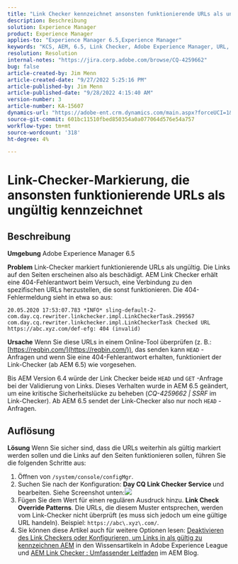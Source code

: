 ```yaml
---
title: "Link Checker kennzeichnet ansonsten funktionierende URLs als ungültig"
description: Beschreibung
solution: Experience Manager
product: Experience Manager
applies-to: "Experience Manager 6.5,Experience Manager"
keywords: "KCS, AEM, 6.5, Link Checker, Adobe Experience Manager, URL, Markierung, ungültig"
resolution: Resolution
internal-notes: "https://jira.corp.adobe.com/browse/CQ-4259662"
bug: false
article-created-by: Jim Menn
article-created-date: "9/27/2022 5:25:16 PM"
article-published-by: Jim Menn
article-published-date: "9/28/2022 4:15:40 AM"
version-number: 3
article-number: KA-15607
dynamics-url: "https://adobe-ent.crm.dynamics.com/main.aspx?forceUCI=1&pagetype=entityrecord&etn=knowledgearticle&id=0cdea759-893e-ed11-9db1-0022480866ad"
source-git-commit: 601bc11510fbed850354a0a077064d576e54a757
workflow-type: tm+mt
source-wordcount: '318'
ht-degree: 4%

---
```


# Link-Checker-Markierung, die ansonsten funktionierende URLs als ungültig kennzeichnet

## Beschreibung


<b>Umgebung</b>
Adobe Experience Manager 6.5

<b>Problem</b>
Link-Checker markiert funktionierende URLs als ungültig.
Die Links auf den Seiten erscheinen also als beschädigt.
AEM Link Checker erhält eine 404-Fehlerantwort beim Versuch, eine Verbindung zu den spezifischen URLs herzustellen, die sonst funktionieren. Die 404-Fehlermeldung sieht in etwa so aus:


```
20.05.2020 17:53:07.783 *INFO* sling-default-2-com.day.cq.rewriter.linkchecker.impl.LinkCheckerTask.299567 com.day.cq.rewriter.linkchecker.impl.LinkCheckerTask Checked URL https://abc.xyz.com/def-efg: 404 (invalid)
```




<b>Ursache</b>
Wenn Sie diese URLs in einem Online-Tool überprüfen (z. B.: [https://reqbin.com/](https://reqbin.com/)), das senden kann `HEAD` -Anfragen und wenn Sie eine 404-Fehlerantwort erhalten, funktioniert der Link-Checker (ab AEM 6.5) wie vorgesehen.

Bis AEM Version 6.4 würde der Link Checker beide `HEAD` und `GET` -Anfrage bei der Validierung von Links.
Dieses Verhalten wurde in AEM 6.5 geändert, um eine kritische Sicherheitslücke zu beheben (*CQ-4259662 | SSRF* im Link-Checker).
Ab AEM 6.5 sendet der Link-Checker also nur noch `HEAD` -Anfragen.


## Auflösung


<b>Lösung</b>
Wenn Sie sicher sind, dass die URLs weiterhin als gültig markiert werden sollen und die Links auf den Seiten funktionieren sollen, führen Sie die folgenden Schritte aus:

1. Öffnen von `/system/console/configMgr`.
2. Suchen Sie nach der Konfiguration: <b>Day CQ Link Checker Service </b>und bearbeiten. Siehe Screenshot unten:![](https://adobe.sharepoint.com/sites/D365EntAttachments/knowledgearticle/AEM%206-5%20-%20Link%20Checker%20marking%20otherwise%20working%20URLs%20as%20invalid_33E795C65D9EEA11A812000D3A3038A2/LinkChecker_AEM65_image.jpg)
3. Fügen Sie dem Wert für einen regulären Ausdruck hinzu. <b>Link Check Override Patterns</b>. Die URLs, die diesem Muster entsprechen, werden vom Link-Checker nicht überprüft (es muss sich jedoch um eine gültige URL handeln). Beispiel: `https://abc\.xyz\.com/`.
4. Sie können diese Artikel auch für weitere Optionen lesen: [Deaktivieren des Link Checkers oder Konfigurieren, um Links in als gültig zu kennzeichnen AEM](https://experienceleague.adobe.com/docs/experience-cloud-kcs/kbarticles/KA-16563.html?lang=de) in den Wissensartikeln in Adobe Experience League und [AEM Link Checker : Umfassender Leitfaden](https://experienceleaguecommunities.adobe.com/t5/adobe-experience-manager-blogs/aem-link-checker-comprehensive-guide/ba-p/290779) im AEM Blog.


